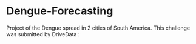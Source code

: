 # Dengue-Forecasting

Project of the Dengue spread in 2 cities of South America. This challenge was submitted by DriveData :

